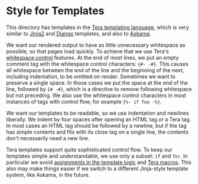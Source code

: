 # Style for Templates

This directory has templates in the [Tera templating language](teradoc), which is very
similar to [Jinja2](jinjadoc) and [Django](djangodoc) templates, and also to [Askama](askamadoc).

[teradoc]: https://tera.netlify.app/docs/#templates
[jinjadoc]: https://jinja.palletsprojects.com/en/3.0.x/templates/
[djangodoc]: https://docs.djangoproject.com/en/3.2/topics/templates/
[askamadoc]: https://docs.rs/askama/0.10.5/askama/

We want our rendered output to have as little unnecessary whitespace as
possible, so that pages load quickly. To achieve that we use Tera's
[whitespace control] features. At the end of most lines, we put an empty comment
tag with the whitespace control characters: `{#- -#}`. This causes all
whitespace between the end of the line and the beginning of the next, including
indentation, to be omitted on render. Sometimes we want to preserve a single
space. In those cases we put the space at the end of the line, followed by
`{# -#}`, which is a directive to remove following whitespace but not preceding.
We also use the whitespace control characters in most instances of tags with
control flow, for example `{%- if foo -%}`.

[whitespace control]: https://tera.netlify.app/docs/#whitespace-control

We want our templates to be readable, so we use indentation and newlines
liberally. We indent by four spaces after opening an HTML tag _or_ a Tera
tag. In most cases an HTML tag should be followed by a newline, but if the
tag has simple contents and fits with its close tag on a single line, the
contents don't necessarily need a new line.

Tera templates support quite sophisticated control flow. To keep our templates
simple and understandable, we use only a subset: `if` and `for`. In particular
we avoid [assignments in the template logic](assignments) and [Tera
macros](macros). This also may make things easier if we switch to a different
Jinja-style template system, like Askama, in the future.

[assignments]: https://tera.netlify.app/docs/#assignments
[macros]: https://tera.netlify.app/docs/#macros
